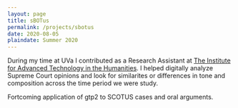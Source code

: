 ```yaml
---
layout: page
title: sBOTus
permalink: /projects/sbotus
date: 2020-08-05
plaindate: Summer 2020
---
```


During my time at UVa I contributed as a Research Assistant at [The Institute for Advanced Technology in the Humanities](iath.virginia.edu). I helped digitally analyze Supreme Court opinions and look for similarites or differences in tone and composition across the time period we were study.

Fortcoming application of gtp2 to SCOTUS cases and oral arguments.